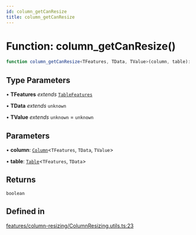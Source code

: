```yaml
---
id: column_getCanResize
title: column_getCanResize
---
```


# Function: column\_getCanResize()

```ts
function column_getCanResize<TFeatures, TData, TValue>(column, table): boolean
```

## Type Parameters

• **TFeatures** *extends* [`TableFeatures`](../interfaces/tablefeatures.md)

• **TData** *extends* `unknown`

• **TValue** *extends* `unknown` = `unknown`

## Parameters

• **column**: [`Column`](../type-aliases/column.md)\<`TFeatures`, `TData`, `TValue`\>

• **table**: [`Table`](../type-aliases/table.md)\<`TFeatures`, `TData`\>

## Returns

`boolean`

## Defined in

[features/column-resizing/ColumnResizing.utils.ts:23](https://github.com/TanStack/table/blob/b1e6b79157b0debc7222660572b06c8b857f4605/packages/table-core/src/features/column-resizing/ColumnResizing.utils.ts#L23)

